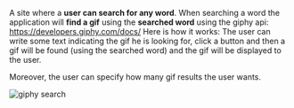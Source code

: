 A site where a **user can search for any word**. When searching a word the application will **find a gif** using the **searched word** using the giphy api: https://developers.giphy.com/docs/
Here is how it works: The user can write some text indicating the gif he is looking for, click a button and then a gif will be found (using the searched word) and the gif will be displayed to the user.

Moreover, the user can specify how many gif results the user wants.

![giphy search](assets/giphy-search.gif)
